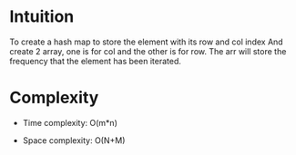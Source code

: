 # Intuition
<!-- Describe your first thoughts on how to solve this problem. -->
To create a hash map to store the element with its row and col index
And create 2 array, one is for col and the other is for row.
The arr will store the frequency that the element has been iterated.

# Complexity
- Time complexity:
O(m*n)

- Space complexity:
O(N+M)